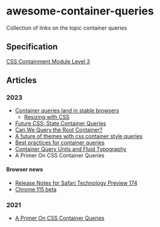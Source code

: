 # awesome-container-queries
Collection of links on the topic container queries

## Specification
[CSS Containment Module Level 3](https://www.w3.org/TR/css-contain-3/)

## Articles
### 2023
- [Container queries land in stable browsers](https://web.dev/cq-stable/)
  - [Resizing with CSS](https://css-irl.info/resizing-with-css/)
- [Future CSS: State Container Queries](https://ishadeed.com/article/css-state-queries/)
- [Can We Query the Root Container?](https://www.oddbird.net/2023/07/05/contain-root/)
- [A future of themes with css container style queries](https://chriskirknielsen.com/blog/future-themes-with-container-style-queries/)
- [Best practices for container queries](https://zellwk.com/blog/container-queries-best-practice/)
- [Container Query Units and Fluid Typography](https://moderncss.dev/container-query-units-and-fluid-typography/)
- A Primer On CSS Container Queries

#### Browser news
- [Release Notes for Safari Technology Preview 174](https://webkit.org/blog/14390/release-notes-for-safari-technology-preview-174/)
- [Chrome 115 beta](https://developer.chrome.com/en/blog/chrome-115-beta/)


### 2021
- [A Primer On CSS Container Queries](https://www.smashingmagazine.com/2021/05/complete-guide-css-container-queries/)
